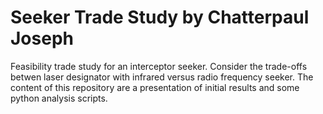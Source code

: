 # Seeker Trade Study by Chatterpaul Joseph
Feasibility trade study for an interceptor seeker. Consider the trade-offs betwen laser designator with infrared versus radio frequency seeker.  The content of this repository are a presentation of initial results and some python analysis scripts.
